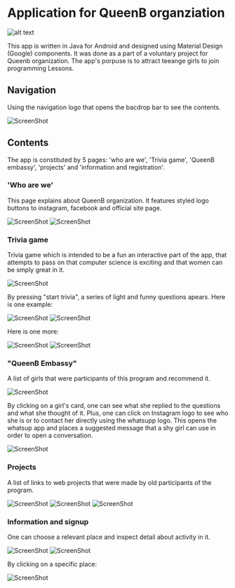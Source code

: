 # Application for QueenB organziation

![alt text](https://github.com/nevosmic/App-QueenB/blob/master/app/src/main/res/drawable-v24/trivia_q9_queenb.png "Logo Title Text 1")

This app is written in Java for Android and designed using Material Design (Google) components. It was done as a part of a voluntary project for Queenb organization. The app's porpuse is to attract teeange girls to join programming Lessons.

## Navigation

Using the navigation logo that opens the bacdrop bar to see the contents.

![ScreenShot](Snapshots/backdrop.jpg "backdrop")

## Contents

The app is constituted by 5 pages: 'who are we', 'Trivia game', 'QueenB embassy', 'projects' and 'information and registration'.

### 'Who are we'

This page explains about QueenB organization. It features styled logo buttons to instagram, facebook and official site page.

![ScreenShot](Snapshots/who_are_we1.jpg "Who are we 1")
![ScreenShot](Snapshots/who_are_we2.jpg "Who are we 2")

### Trivia game

Trivia game which is intended to be a fun an interactive part of the app, that attempts to pass on that computer science is exciting and that women can be smply great in it.

![ScreenShot](Snapshots/trivia_front.jpg "trivia front")

By pressing "start trivia", a series of light and funny questions apears. Here is one example:

![ScreenShot](Snapshots/trivia_q1.jpg "trivia q1")
![ScreenShot](Snapshots/trivia_a1.jpg "trivia a1")

Here is one more:

![ScreenShot](Snapshots/trivia_q3.jpg "trivia q2")
![ScreenShot](Snapshots/trivia_a3.jpg "trivia a2")

### "QueenB Embassy"

A list of girls that were participants of this program and recommend it.

![ScreenShot](Snapshots/queenb_embassy.jpg "queenb_embassy")

By clicking on a girl's card, one can see what she replied to the questions and what she thought of it. Plus, one  can click on Instagram logo to see who she is or to contact her directly using the whatsupp logo. This opens the whatsup app and places a suggested message that a shy girl can use in order to open a conversation.

![ScreenShot](Snapshots/embassador.jpg "embassador")

### Projects

A list of links to web projects that were made by old participants of the program.

![ScreenShot](Snapshots/projects1.jpg "projects1")
![ScreenShot](Snapshots/projects2.jpg "projects2")
![ScreenShot](Snapshots/projects3.jpg "projects3")

### Information and signup

One can choose a relevant place and inspect detail about activity in it.

![ScreenShot](Snapshots/info1.jpg "info1")
![ScreenShot](Snapshots/info2.jpg "info2")

By clicking on a specific place:

![ScreenShot](Snapshots/info3.jpg "info3")
